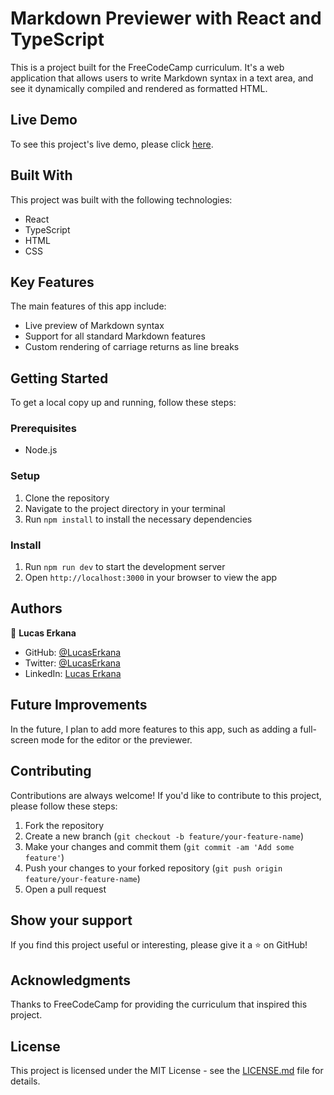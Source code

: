 # Markdown Previewer with React and TypeScript

This is a project built for the FreeCodeCamp curriculum. It's a web application that allows users to write Markdown syntax in a text area, and see it dynamically compiled and rendered as formatted HTML.

## Live Demo

To see this project's live demo, please click [here](https://fcc-markdown-lucas.vercel.app/).

## Built With

This project was built with the following technologies:

- React
- TypeScript
- HTML
- CSS

## Key Features

The main features of this app include:

- Live preview of Markdown syntax
- Support for all standard Markdown features
- Custom rendering of carriage returns as line breaks

## Getting Started

To get a local copy up and running, follow these steps:

### Prerequisites

- Node.js

### Setup

1. Clone the repository
2. Navigate to the project directory in your terminal
3. Run `npm install` to install the necessary dependencies

### Install

1. Run `npm run dev` to start the development server
2. Open `http://localhost:3000` in your browser to view the app

## Authors

👤 **Lucas Erkana**

- GitHub: [@LucasErkana](https://github.com/LucasErkana)
- Twitter: [@LucasErkana](https://twitter.com/@LucasErkana)
- LinkedIn: [Lucas Erkana](https://www.linkedin.com/in/lucas-erkana/)

## Future Improvements

In the future, I plan to add more features to this app, such as adding a full-screen mode for the editor or the previewer.

## Contributing

Contributions are always welcome! If you'd like to contribute to this project, please follow these steps:

1. Fork the repository
2. Create a new branch (`git checkout -b feature/your-feature-name`)
3. Make your changes and commit them (`git commit -am 'Add some feature'`)
4. Push your changes to your forked repository (`git push origin feature/your-feature-name`)
5. Open a pull request

## Show your support

If you find this project useful or interesting, please give it a ⭐️ on GitHub!

## Acknowledgments

Thanks to FreeCodeCamp for providing the curriculum that inspired this project.

## License

This project is licensed under the MIT License - see the [LICENSE.md](./LICENSE.md) file for details.
